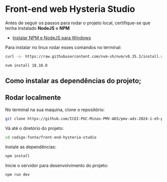 <h1>Front-end web Hysteria Studio</h1>

Antes de seguir os passos para rodar o projeto local, certifique-se que tenha instalado <strong>NodeJS</strong> e <strong>NPM</strong>

- [Instalar NPM e NodeJS para Windows](https://nodejs.org/en/)

Para instalar no linux rodar esses comandos no terminal:

```bash
curl -o- https://raw.githubusercontent.com/nvm-sh/nvm/v0.35.3/install.sh | bash
```

```bash
nvm install 18.18.0
```

<h2> Como instalar as dependências do projeto; </h2>

## Rodar localmente

No terminal na sua maquina, clone o repositório:

```bash
git clone https://github.com/ICEI-PUC-Minas-PMV-ADS/pmv-ads-2024-1-e5-proj-empext-t2-hysteria-studio.git
```

Vá até o diretório do projeto:

```bash
cd codigo-fonte/front-end-hysteria-studio
```

Instale as dependências:

```bash
npm install
```

Inicie o servidor para desenvolvimento do projeto:

```bash
npm run dev
```
